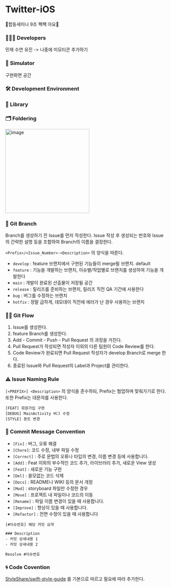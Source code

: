 # Twitter-iOS
🐥합동세미나 9조 짹짹 아요🐥


### 👩🏻‍💻 Developers

민재 수연 유진 -> 나중에 미모티콘 추가하기

### 👀 Simulator

구현화면 공간

### 🛠 Development Environment




### 🎁 Library


### 🗂 Foldering

<img width="263" alt="image" src="https://user-images.githubusercontent.com/81313960/168471339-9bdf7902-3568-4e3b-90d0-8a1097599d11.png">



### 🔀 Git Branch

Branch를 생성하기 전 Issue를 먼저 작성한다.
Issue 작성 후 생성되는 번호와 Issue의 간략한 설명 등을 조합하여 Branch의 이름을 결정한다. 

`<Prefix>/<Issue_Number>-<Description>` 의 양식을 따른다.

- `develop` : feature 브랜치에서 구현된 기능들이 merge될 브랜치. default
- `feature` : 기능을 개발하는 브랜치, 이슈별/작업별로 브랜치를 생성하여 기능을 개발한다
- `main` : 개발이 완료된 산출물이 저장될 공간
- `release` : 릴리즈를 준비하는 브랜치, 릴리즈 직전 QA 기간에 사용한다
- `bug` : 버그를 수정하는 브랜치
- `hotfix` : 정말 급하게, 데모데이 직전에 에러가 난 경우 사용하는 브렌치


### 👊🏻 Git Flow

1. Issue를 생성한다.
2. feature Branch를 생성한다.
3. Add - Commit - Push - Pull Request 의 과정을 거친다.
4. Pull Request가 작성되면 작성자 이외의 다른 팀원이 Code Review를 한다.
5. Code Review가 완료되면 Pull Request 작성자가 develop Branch로 merge 한다.
6. 종료된 Issue와 Pull Request의 Label과 Project를 관리한다.


### ⚠️ Issue Naming Rule

`[<PREFIX>] <Description>` 의 양식을 준수하되, Prefix는 협업하며 맞춰가기로 한다.
또한 Prefix는 대문자를 사용한다.

```
[FEAT] 회원가입 구현
[DEBUG] MainActivity 버그 수정
[STYLE] 폰트 변경
```


### 🍗 Commit Message Convention

- `[Fix]` : 버그, 오류 해결
- `[Chore]`: 코드 수정, 내부 파일 수정
- `[Correct]` : 주로 문법의 오류나 타입의 변경, 이름 변경 등에 사용합니다.
- `[Add]` : Feat 이외의 부수적인 코드 추가, 라이브러리 추가, 새로운 View 생성
- `[Feat]` : 새로운 기능 구현
- `[Del]` : 쓸모없는 코드 삭제
- `[Docs]` : README나 WIKI 등의 문서 개정
- `[Mod]` : storyboard 파일만 수정한 경우
- `[Move]` : 프로젝트 내 파일이나 코드의 이동
- `[Rename]` : 파일 이름 변경이 있을 때 사용합니다.
- `[Improve]` : 향상이 있을 때 사용합니다.
- `[Refactor]` : 전면 수정이 있을 때 사용합니다


```
[#이슈번호] 해당 커밋 요약

### Description
- 커밋 상세내용 1
- 커밋 상세내용 2

Resolve #이슈번호
```



### 🌀 Code Covention

[StyleShare/swift-style-guide](https://github.com/StyleShare/swift-style-guide) 를 기본으로 따르고 필요에 따라 추가한다.

